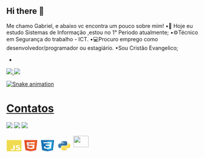 ## Hi there 👋
Me chamo Gabriel, e abaixo vc encontra um pouco sobre mim!
  •🌱 Hoje eu estudo Sistemas de Informação ,estou no 1° Periodo atualmente;
  •⚙️Técnico em Segurança do trabalho - ICT.
  •💻Procuro emprego como desenvolvedor/programador ou estagiário.
  •Sou Cristão Evangelico;


- <picture>
 <div>
<a href="https://github.com/gabrielLourenco-hub">
<img loading="lazy" height="180em" src="https://github-readme-stats.vercel.app/api/top-langs/?username=gabrielLourenco-hub&layout=compact&langs_count=7&theme=dracula"/>
<img loading="lazy" height="180em" src="https://github-readme-stats.vercel.app/api?username=gabrielLourenco-hub&show_icons=true&theme=dracula&include_all_commits=true&count_private=true"/>
</div>
</picture>

![Snake animation](https://github.com/gabrielLourenco-hub/gabrielLourenco-hub/blob/output/github-contribution-grid-snake.svg)



# Contatos
<div>
<a href="www.linkedin.com/in/gabriel-lourenço-853435253" target="_blank"><img loading="lazy" src="https://img.shields.io/badge/-LinkedIn-%230077B5?style=for-the-badge&logo=linkedin&logoColor=white" target="_blank"></a>
<a href="https://instagram.com/gabrielllourencoo" target="_blank"><img loading="lazy" src="https://img.shields.io/badge/-Instagram-%23E4405F?style=for-the-badge&logo=instagram&logoColor=white" target="_blank"></a>
<a href = "zprpgamer@gmail.com"><img loading="lazy" src="https://img.shields.io/badge/Gmail-D14836?style=for-the-badge&logo=gmail&logoColor=white" target="_blank"></a>
</div>

<div style="display: inline_block"><br>
    <img align="center" alt="Rafa-Js" height="30" width="40" src="https://raw.githubusercontent.com/devicons/devicon/master/icons/javascript/javascript-plain.svg">
    <img align="center" alt="Rafa-HTML" height="30" width="40" src="https://raw.githubusercontent.com/devicons/devicon/master/icons/html5/html5-original.svg">
    <img align="center" alt="Rafa-CSS" height="30" width="40" src="https://raw.githubusercontent.com/devicons/devicon/master/icons/css3/css3-original.svg">
    <img align="center" alt="Rafa-Python" height="30" width="40" src="https://raw.githubusercontent.com/devicons/devicon/master/icons/python/python-original.svg">
    <img loading="lazy" src="https://cdn.jsdelivr.net/gh/devicons/devicon/icons/git/git-original.svg" width="40" height="30"/>
  </div>
</div>
          


